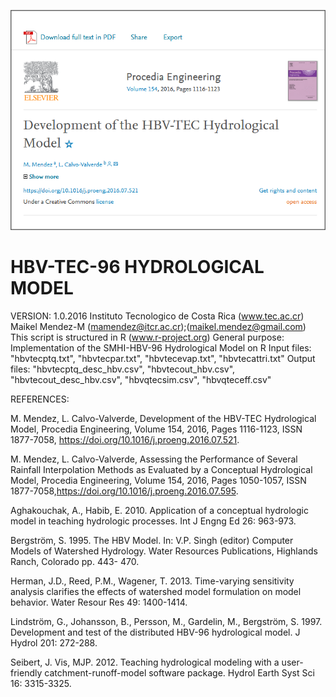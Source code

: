 ![alt test](/hbv_tec.png)
# HBV-TEC-96 HYDROLOGICAL MODEL
VERSION: 1.0.2016
Instituto Tecnologico de Costa Rica (www.tec.ac.cr)
Maikel Mendez-M (mamendez@itcr.ac.cr);(maikel.mendez@gmail.com)
This script is structured in R (www.r-project.org)
General purpose: Implementation of the SMHI-HBV-96 Hydrological Model on R
Input files: "hbvtecptq.txt", "hbvtecpar.txt", "hbvtecevap.txt", "hbvtecattri.txt" 
Output files: "hbvtecptq_desc_hbv.csv", "hbvtecout_hbv.csv", "hbvtecout_desc_hbv.csv",
"hbvqtecsim.csv", "hbvqteceff.csv"

REFERENCES:

M. Mendez, L. Calvo-Valverde, Development of the HBV-TEC Hydrological Model, Procedia Engineering, Volume 154, 2016, Pages 1116-1123, ISSN 1877-7058, https://doi.org/10.1016/j.proeng.2016.07.521.

M. Mendez, L. Calvo-Valverde, Assessing the Performance of Several Rainfall Interpolation Methods as Evaluated by a Conceptual Hydrological Model, Procedia Engineering, Volume 154, 2016, Pages 1050-1057, ISSN 1877-7058,https://doi.org/10.1016/j.proeng.2016.07.595.

Aghakouchak, A., Habib, E. 2010. Application of a conceptual hydrologic model in teaching hydrologic processes. Int J Engng Ed 26: 963-973.
 
Bergström, S. 1995. The HBV Model. In: V.P. Singh (editor) Computer Models of Watershed Hydrology. Water Resources Publications, Highlands Ranch, Colorado pp. 443- 470.

Herman, J.D., Reed, P.M., Wagener, T. 2013. Time-varying sensitivity analysis clarifies the effects of watershed model formulation on model behavior. Water Resour Res 49: 1400-1414.

Lindström, G., Johansson, B., Persson, M., Gardelin, M., Bergström, S. 1997. Development and test of the distributed HBV-96 hydrological model. J Hydrol 201: 272-288.
 
Seibert, J. Vis, MJP. 2012. Teaching hydrological modeling with a user-friendly catchment-runoff-model software package. Hydrol Earth Syst Sci 16: 3315-3325.
